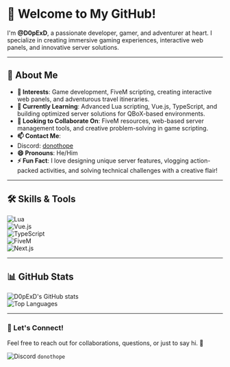 

# 👋 Welcome to My GitHub!  

I'm **@D0pExD**, a passionate developer, gamer, and adventurer at heart. I specialize in creating immersive gaming experiences, interactive web panels, and innovative server solutions.  

---

## 🚀 About Me  

- **👀 Interests**: Game development, FiveM scripting, creating interactive web panels, and adventurous travel itineraries.  
- **🌱 Currently Learning**: Advanced Lua scripting, Vue.js, TypeScript, and building optimized server solutions for QBoX-based environments.  
- **💞 Looking to Collaborate On**: FiveM resources, web-based server management tools, and creative problem-solving in game scripting.  
- **📫 Contact Me**:  
- Discord: [donothope](https://discord.com/users/1147884253263167610)  
- **😄 Pronouns**: He/Him  
- **⚡ Fun Fact**: I love designing unique server features, vlogging action-packed activities, and solving technical challenges with a creative flair!  

---

## 🛠️ Skills & Tools  

![Lua](https://img.shields.io/badge/-Lua-05122A?style=flat&logo=lua)  
![Vue.js](https://img.shields.io/badge/-Vue.js-05122A?style=flat&logo=vue.js)  
![TypeScript](https://img.shields.io/badge/-TypeScript-05122A?style=flat&logo=typescript)  
![FiveM](https://img.shields.io/badge/-FiveM-05122A?style=flat&logo=fivem)  
![Next.js](https://img.shields.io/badge/-Next.js-05122A?style=flat&logo=next.js)  

---

## 📊 GitHub Stats  

![D0pExD's GitHub stats](https://github-readme-stats.vercel.app/api?username=D0pExD&show_icons=true&theme=radical)  
![Top Languages](https://github-readme-stats.vercel.app/api/top-langs/?username=D0pExD&layout=compact&theme=radical)  

---

### 🤝 Let's Connect!  

Feel free to reach out for collaborations, questions, or just to say hi. 🚀  

![Discord](https://img.shields.io/badge/-Discord-05122A?style=flat&logo=discord&logoColor=white) `donothope`  

